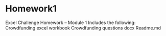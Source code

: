 # Homework1
Excel Challenge Homework – Module 1
Includes the following:
Crowdfunding excel workbook
Crowdfunding questions docx
Readme.md
